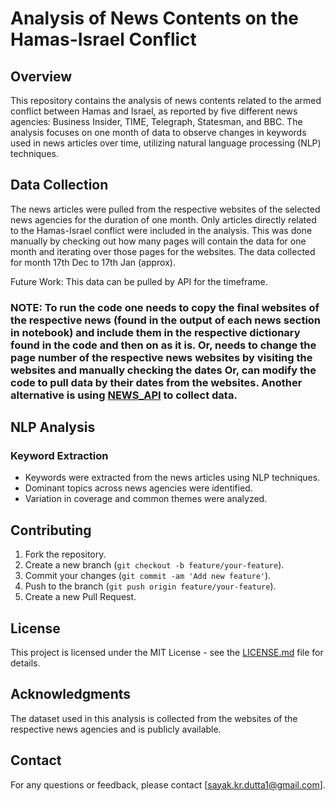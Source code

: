 # Analysis of News Contents on the Hamas-Israel Conflict

## Overview
This repository contains the analysis of news contents related to the armed conflict between Hamas and Israel, as reported by five different news agencies: Business Insider, TIME, Telegraph, Statesman, and BBC. The analysis focuses on one month of data to observe changes in keywords used in news articles over time, utilizing natural language processing (NLP) techniques.

## Data Collection
The news articles were pulled from the respective websites of the selected news agencies for the duration of one month. Only articles directly related to the Hamas-Israel conflict were included in the analysis. This was done manually by checking out how many pages will contain the data for one month and iterating over those pages for the websites. The data collected for month 17th Dec to 17th Jan (approx). 

Future Work: This data can be pulled by API for the timeframe.

### NOTE: To run the code one needs to copy the final websites of the respective news (found in the output of each news section in notebook) and include them in the respective dictionary found in the code and then on as it is. Or, needs to change the page number of the respective news websites by visiting the websites and manually checking the dates Or, can modify the code to pull data by their dates from the websites. Another alternative is using [NEWS_API](https://newsapi.ai/?gad_source=1&gclid=Cj0KCQjwltKxBhDMARIsAG8KnqVeZGr-oShFfKC19E6pgA_9U1Q2KgvkUzdJjBLK7UYpqdeQpleFY40aAs6fEALw_wcB) to collect data. 

## NLP Analysis
### Keyword Extraction
- Keywords were extracted from the news articles using NLP techniques.
- Dominant topics across news agencies were identified.
- Variation in coverage and common themes were analyzed.

## Contributing
1. Fork the repository.
2. Create a new branch (`git checkout -b feature/your-feature`).
3. Commit your changes (`git commit -am 'Add new feature'`).
4. Push to the branch (`git push origin feature/your-feature`).
5. Create a new Pull Request.

 ## License
This project is licensed under the MIT License - see the [LICENSE.md](LICENSE) file for details.

## Acknowledgments
The dataset used in this analysis is collected from the websites of the respective news agencies and is publicly available.

## Contact
For any questions or feedback, please contact [sayak.kr.dutta1@gmail.com].
